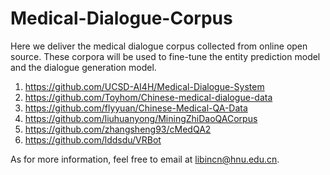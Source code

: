 # Medical-Dialogue-Corpus
Here we deliver the medical dialogue corpus collected from online open source. These corpora will be used to fine-tune the entity prediction model and the dialogue generation model.
1. https://github.com/UCSD-AI4H/Medical-Dialogue-System 
2. https://github.com/Toyhom/Chinese-medical-dialogue-data 
3. https://github.com/flyyuan/Chinese-Medical-QA-Data 
4. https://github.com/liuhuanyong/MiningZhiDaoQACorpus
5. https://github.com/zhangsheng93/cMedQA2
6. https://github.com/lddsdu/VRBot

As for more information, feel free to email at libincn@hnu.edu.cn.
